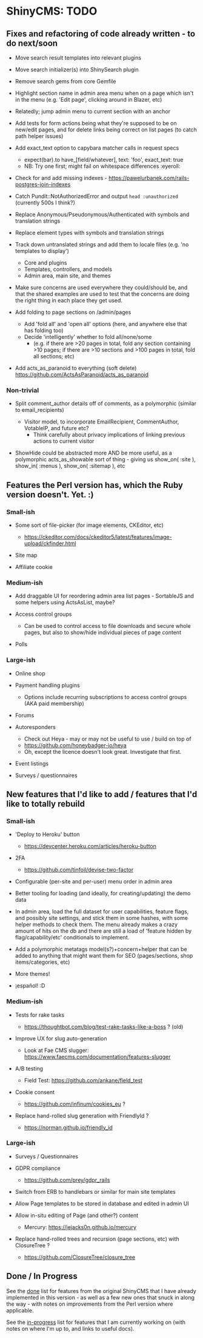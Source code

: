 # ShinyCMS: TODO

## Fixes and refactoring of code already written - to do next/soon

* Move search result templates into relevant plugins
* Move search initializer(s) into ShinySearch plugin
* Remove search gems from core Gemfile

* Highlight section name in admin area menu when on a page which isn't in the menu
  (e.g. 'Edit page', clicking around in Blazer, etc)
* Relatedly; jump admin menu to current section with an anchor

* Add tests for form actions being what they're supposed to be on new/edit pages, and for
  delete links being correct on list pages (to catch path helper issues)

* Add exact_text option to capybara matcher calls in request specs
  * expect(bar).to have_[field/whatever], text: 'foo', exact_text: true
  * NB: Try one first; might fail on whitespace differences :eyeroll:

* Check for and add missing indexes - https://pawelurbanek.com/rails-postgres-join-indexes

* Catch Pundit::NotAuthorizedError and output `head :unauthorized` (currently 500s I think?)

* Replace Anonymous/Pseudonymous/Authenticated with symbols and translation strings
* Replace element types with symbols and translation strings

* Track down untranslated strings and add them to locale files (e.g. 'no templates to display')
  * Core and plugins
  * Templates, controllers, and models
  * Admin area, main site, and themes

* Make sure concerns are used everywhere they could/should be, and that the shared examples
  are used to test that the concerns are doing the right thing in each place they get used.

* Add folding to page sections on /admin/pages
  * Add 'fold all' and 'open all' options (here, and anywhere else that has folding too)
  * Decide 'intelligently' whether to fold all/none/some
    * (e.g. if there are >20 pages in total, fold any section containing >10 pages; if there are >10 sections and >100 pages in total, fold all sections; etc)

* Add acts_as_paranoid to everything (soft delete) https://github.com/ActsAsParanoid/acts_as_paranoid

### Non-trivial

* Split comment_author details off of comments, as a polymorphic (similar to email_recipients)
  * Visitor model, to incorporate EmailRecipient, CommentAuthor, VotableIP, and future etc?
    * Think carefully about privacy implications of linking previous actions to current visitor

* ShowHide could be abstracted more AND be more useful, as a polymorphic acts_as_showable
  sort of thing - giving us show_on( :site ), show_in( :menus ), show_on( :sitemap ), etc


## Features the Perl version has, which the Ruby version doesn't. Yet. :)

### Small-ish

* Some sort of file-picker (for image elements, CKEditor, etc)
  * https://ckeditor.com/docs/ckeditor5/latest/features/image-upload/ckfinder.html

* Site map

* Affiliate cookie

### Medium-ish

* Add draggable UI for reordering admin area list pages - SortableJS and some helpers using ActsAsList, maybe?

* Access control groups
  * Can be used to control access to file downloads and secure whole pages,
    but also to show/hide individual pieces of page content

* Polls

### Large-ish

* Online shop

* Payment handling plugins
  * Options include recurring subscriptions to access control groups (AKA paid membership)

* Forums

* Autoresponders
	* Check out Heya - may or may not be useful to use / build on top of
	* https://github.com/honeybadger-io/heya
	* Oh, except the licence doesn't look great. Investigate that first.

* Event listings

* Surveys / questionnaires


## New features that I'd like to add / features that I'd like to totally rebuild

### Small-ish

* 'Deploy to Heroku' button
  * https://devcenter.heroku.com/articles/heroku-button

* 2FA
  * https://github.com/tinfoil/devise-two-factor

* Configurable (per-site and per-user) menu order in admin area

* Better tooling for loading (and ideally, for creating/updating) the demo data

* In admin area, load the full dataset for user capabilities, feature flags,
  and possibly site settings, and stick them in some hashes, with some helper
  methods to check them. The menu already makes a crazy amount of hits on the
  db and there are still a load of 'feature hidden by flag/capability/etc'
  conditionals to implement.

* Add a polymorphic metatags model(s?)+concern+helper that can be added to anything
  that might want them for SEO (pages/sections, shop items/categories, etc)

* More themes!

* ¡español! :D

### Medium-ish

* Tests for rake tasks
  * https://thoughtbot.com/blog/test-rake-tasks-like-a-boss ? (old)

* Improve UX for slug auto-generation
  * Look at Fae CMS slugger: https://www.faecms.com/documentation/features-slugger

* A/B testing
  * Field Test: https://github.com/ankane/field_test

* Cookie consent
  * https://github.com/infinum/cookies_eu ?

* Replace hand-rolled slug generation with FriendlyId ?
  * https://norman.github.io/friendly_id


### Large-ish

* Surveys / Questionnaires

* GDPR compliance
  * https://github.com/prey/gdpr_rails

* Switch from ERB to handlebars or similar for main site templates

* Allow Page templates to be stored in database and edited in admin UI

* Allow in-situ editing of Page (and other?) content
  * Mercury: https://jejacks0n.github.io/mercury

* Replace hand-rolled trees and recursion (page sections, etc) with ClosureTree ?
  * https://github.com/ClosureTree/closure_tree


## Done / In Progress

See the [done](done.md) list for features from the original ShinyCMS that I have already implemented
in this version - as well as a few new ones that snuck in along the way - with notes on improvements
from the Perl version where applicable.

See the [in-progress](in-progress.md) list for features that I am currently working on
(with notes on where I'm up to, and links to useful docs).

